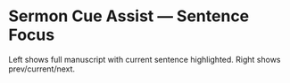 # Sermon Cue Assist — Sentence Focus
Left shows full manuscript with current sentence highlighted. Right shows prev/current/next.
